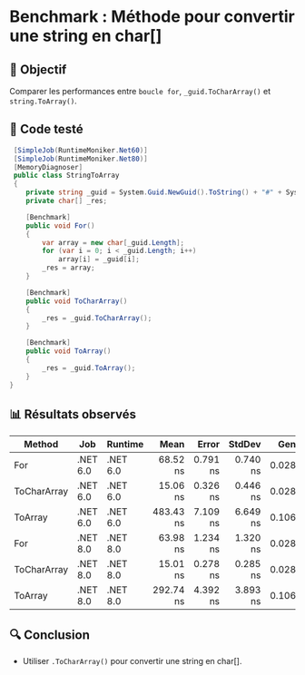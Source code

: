 # Benchmark : Méthode pour convertir une string en char[]

## 🎯 Objectif

Comparer les performances entre `boucle for`,  `_guid.ToCharArray()` et `string.ToArray()`.

## 🧱 Code testé

```csharp
 [SimpleJob(RuntimeMoniker.Net60)]
 [SimpleJob(RuntimeMoniker.Net80)]
 [MemoryDiagnoser]
 public class StringToArray
 {
    private string _guid = System.Guid.NewGuid().ToString() + "#" + System.Guid.NewGuid().ToString();
    private char[] _res;

    [Benchmark]
    public void For()
    {
        var array = new char[_guid.Length];
        for (var i = 0; i < _guid.Length; i++)
            array[i] = _guid[i];
        _res = array;
    }

    [Benchmark]
    public void ToCharArray()
    {
        _res = _guid.ToCharArray();
    }

    [Benchmark]
    public void ToArray()
    {
        _res = _guid.ToArray();
    }
}
```

## 📊 Résultats observés

| Method      | Job      | Runtime  | Mean      | Error    | StdDev   | Gen0   | Allocated |
|------------ |--------- |--------- |----------:|---------:|---------:|-------:|----------:|
| For         | .NET 6.0 | .NET 6.0 |  68.52 ns | 0.791 ns | 0.740 ns | 0.0280 |     176 B |
| ToCharArray | .NET 6.0 | .NET 6.0 |  15.06 ns | 0.326 ns | 0.446 ns | 0.0280 |     176 B |
| ToArray     | .NET 6.0 | .NET 6.0 | 483.43 ns | 7.109 ns | 6.649 ns | 0.1068 |     672 B |
| For         | .NET 8.0 | .NET 8.0 |  63.98 ns | 1.234 ns | 1.320 ns | 0.0280 |     176 B |
| ToCharArray | .NET 8.0 | .NET 8.0 |  15.01 ns | 0.278 ns | 0.285 ns | 0.0280 |     176 B |
| ToArray     | .NET 8.0 | .NET 8.0 | 292.74 ns | 4.392 ns | 3.893 ns | 0.1068 |     672 B |

## 🔍 Conclusion

* Utiliser `.ToCharArray()` pour convertir une string en char[].